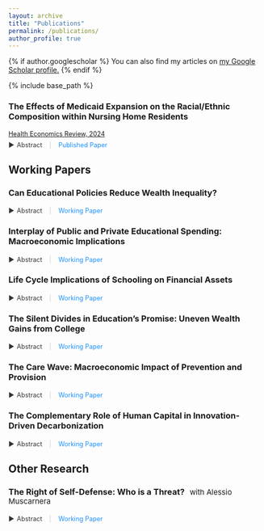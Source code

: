 ```yaml
---
layout: archive
title: "Publications"
permalink: /publications/
author_profile: true
---
```


{% if author.googlescholar %}
  You can also find my articles on <u><a href="{{author.googlescholar}}">my Google Scholar profile</a>.</u>
{% endif %}

{% include base_path %}

### The Effects of Medicaid Expansion on the Racial/Ethnic Composition within Nursing Home Residents

<div class="details">
  <a href="https://link.springer.com/article/10.1186/s13561-024-00517-3?utm_source=rct_congratemailt&utm_medium=email&utm_campaign=oa_20240620&utm_content=10.1186/s13561-024-00517-3">Health Economics Review, 2024</a>
</div>

<div class="abstract-container">
  <span class="abstract-toggle" onclick="toggleAbstract('ACA')">
    <span class="triangle">&#9654;</span> Abstract
  </span> 
  <span class="separator">|</span> 
  <a href="https://fernandoloaizae.github.io/files/Loaiza_HER2024.pdf" class="download-link">Published Paper</a>
</div>
<div id="ACA" style="display:none; margin-top: 8px;">
  <p><strong>Background:</strong> The Affordable Care Act (ACA), enacted in 2010, aimed to improve healthcare coverage for American citizens. This study investigates the impact of Medicaid expansion (ME) under the ACA on the racial and ethnic composition of nursing home admissions in the U.S., focusing on whether ME has led to increased representation of racial/ethnic minorities in nursing homes.</p>
  <p><strong>Methods:</strong> A difference-in-differences estimation methodology was employed, using U.S. county-level aggregate data from 2000 to 2019. This approach accounted for multiple time periods and variations in treatment timing to analyze changes in the racial and ethnic composition of nursing home admissions post-ME. Additionally, two-way fixed effects (TWFE) regression was utilized to enhance robustness and validate the findings.</p>
  <p><strong>Results:</strong> The analysis revealed that the racial and ethnic composition of nursing home admissions has become more homogeneous following Medicaid expansion. Specifically, there was a decline in Black residents and an increase in White residents in nursing homes. Additionally, significant differences were found when categorizing states by income inequality, and poverty rate levels. These findings remain statistically significant even after controlling for additional variables, indicating that ME influences the racial makeup of nursing home admissions.</p>
  <p><strong>Conclusions:</strong> Medicaid expansion has not diversified nursing home demographics as hypothesized; instead, it has led to a more uniform racial composition, favoring White residents. This trend may be driven by nursing home preferences and financial incentives, which could favor residents with private insurance or higher personal funds. Mechanisms such as payment preferences and local cost variations likely contribute to these shifts, potentially disadvantaging Medicaid-reliant minority residents. These findings highlight the complex interplay between healthcare policy implementation and racial disparities in access to long-term care, suggesting a need for further research on the underlying mechanisms and implications for policy refinement.</p>
</div>

## Working Papers

### Can Educational Policies Reduce Wealth Inequality?

<div class="abstract-container">
  <span class="abstract-toggle" onclick="toggleAbstract('jmp-abstract')">
    <span class="triangle">&#9654;</span> Abstract
  </span> 
  <span class="separator">|</span> 
  <a href="https://fernandoloaizae.github.io/files/Loaiza_JMP23.pdf" class="download-link">Working Paper</a>
</div>
<div id="jmp-abstract" style="display:none; margin-top: 8px;">
This study investigates the causal relationship between education and wealth accumulation. Utilizing three distinct identification strategies, the research analyzes a panel dataset from the United States, encompassing two generations, to explore the dynamics of this relationship. The empirical findings indicate that higher educational attainment, particularly at the college and postgraduate levels, leads to a significant increase in lifetime wealth. This effect varies based on an individual's life stage, their position within the wealth distribution, and the level of education attained. Subsequently, the paper develops a life-cycle heterogeneous agents model to assess the impact of educational policies on wealth accumulation. Calibrated using U.S. data, this model focuses on policies aimed at enhancing the quality and quantity of higher education. The analysis reveals that increasing the proportion of college-educated individuals could potentially reduce wealth inequality. This study contributes to the understanding of education as a relevant factor in wealth generation and distribution.
</div>

### Interplay of Public and Private Educational Spending: Macroeconomic Implications

<div class="abstract-container">
  <span class="abstract-toggle" onclick="toggleAbstract('CH1')">
    <span class="triangle">&#9654;</span> Abstract
  </span> 
  <span class="separator">|</span> 
  <a href="https://papers.ssrn.com/sol3/papers.cfm?abstract_id=4350825" class="download-link">Working Paper</a>
</div>
<div id="CH1" style="display:none; margin-top: 8px;">
This study investigates the causal relationship between education and wealth accumulation. Utilizing three distinct identification strategies, the research analyzes a panel dataset from the United States, encompassing two generations, to explore the dynamics of this relationship. The empirical findings indicate that higher educational attainment, particularly at the college and postgraduate levels, leads to a significant increase in lifetime wealth. This effect varies based on an individual's life stage, their position within the wealth distribution, and the level of education attained. Subsequently, the paper develops a life-cycle heterogeneous agents model to assess the impact of educational policies on wealth accumulation. Calibrated using U.S. data, this model focuses on policies aimed at enhancing the quality and quantity of higher education. The analysis reveals that increasing the proportion of college-educated individuals could potentially reduce wealth inequality. This study contributes to the understanding of education as a relevant factor in wealth generation and distribution.
</div>

### Life Cycle Implications of Schooling on Financial Assets

<div class="abstract-container">
  <span class="abstract-toggle" onclick="toggleAbstract('CH3')">
    <span class="triangle">&#9654;</span> Abstract
  </span> 
  <span class="separator">|</span> 
  <a href="https://papers.ssrn.com/sol3/papers.cfm?abstract_id=4723278" class="download-link">Working Paper</a>
</div>
<div id="CH3" style="display:none; margin-top: 8px;">
This research explores the impact of education on individuals’ involvement with financial assets such as savings, annuities/IRAs, and stocks in the United States throughout their lifetimes. Utilizing panel data and various identification strategies, the findings indicate that education leads to greater investment in these assets, although the extent varies depending on the individual’s life stage and level of education. The paper examines how higher incomes resulting from better education, improved financial behaviors, and an increased willingness to take risks due to educational attainment contribute to these outcomes. While all three factors are influential, the impact of education is moderated by variables such as parental wealth and inheritance. This research suggests that increasing education could help more people invest wisely and increase their financial stability. It provides insights into the relationship between education and financial management, highlighting potential avenues for enabling more individuals to benefit from financial assets.
</div>

### The Silent Divides in Education’s Promise: Uneven Wealth Gains from College

<div class="abstract-container">
  <span class="abstract-toggle" onclick="toggleAbstract('CH4')">
    <span class="triangle">&#9654;</span> Abstract
  </span> 
  <span class="separator">|</span> 
  <a href="https://fernandoloaizae.github.io/files/GenderRace.pdf" class="download-link">Working Paper</a>
</div>
<div id="CH4" style="display:none; margin-top: 8px;">
This study examines the impact of tertiary education on wealth in the U.S. by gender, race, and generation, using multiple identification strategies. The findings reveal that males and White individuals gain more wealth from higher education, while females and Non-White groups see less benefit or even negative impacts. Generational analysis shows diminishing returns for younger cohorts, with those born after 1970 facing the least benefit. The effects are mediated by labor income and student loan burdens, highlighting the need to understand how these factors influence educational and wealth disparities across different demographics and generations.
</div>

### The Care Wave: Macroeconomic Impact of Prevention and Provision 

<div class="abstract-container">
  <span class="abstract-toggle" onclick="toggleAbstract('bbf-abstract')">
    <span class="triangle">&#9654;</span> Abstract
  </span> 
  <span class="separator">|</span> 
  <a href="https://fernandoloaizae.github.io/files/PreventionProvision.pdf" class="download-link"> Working Paper</a>
</div>
<div id="bbf-abstract" style="display:none; margin-top: 8px;">
This paper develops an overlapping generations (OLG) model to assess the macroeconomic and social impacts of Europe’s demographic transition, focusing on the retirement of the baby boomer generation and the rising demand for long-term care (LTC). As aging accelerates, two policy approaches are evaluated: preventive health measures aimed at reducing future LTC needs and expanding LTC insurance coverage to meet the immediate care demands. The model, calibrated to EU5 countries, explores the effects of these strategies on economic growth, inequality, and fiscal sustainability. The findings highlight the trade-offs between healthier aging, increased public spending, and the burden on younger generations, providing insights into balancing economic growth and equity as Europe faces the challenges of an aging population.
</div>

### The Complementary Role of Human Capital in Innovation-Driven Decarbonization

<div class="abstract-container">
  <span class="abstract-toggle" onclick="toggleAbstract('education_co2')">
    <span class="triangle">&#9654;</span> Abstract
  </span> 
  <span class="separator">|</span> 
  <a href="https://fernandoloaizae.github.io/files/Education_CO2.pdf" class="download-link"> Working Paper</a>
</div>
<div id="education_co2" style="display:none; margin-top: 8px;">
Achieving net-zero emissions requires a strategic alignment of human capital development and technological innovation. This study examines how education enhances the impact of R&D in reducing carbon emissions, using fixed effects and Difference-in-Differences methods. The findings confirm that while education and R&D independently influence emissions, their interaction significantly accelerates decarbonization, with evidence showing that countries with higher education and R\&D achieve a 7% emissions reduction. Mechanism analysis reveals that this interaction strengthens environmental policy enforcement, fosters the diffusion of green technologies, and improves energy efficiency. These results highlight the need for policies that integrate education and innovation to maximize environmental benefits, accelerate the transition to net zero, and support long-term carbon reduction.
</div>

## Other Research

### The Right of Self-Defense: Who is a Threat?<span class="coauthor">with Alessio Muscarnera</span>

<div class="abstract-container">
  <span class="abstract-toggle" onclick="toggleAbstract('SYGL')">
    <span class="triangle">&#9654;</span> Abstract
  </span> 
  <span class="separator">|</span> 
  <a href="https://papers.ssrn.com/sol3/papers.cfm?abstract_id=4342111" class="download-link">Working Paper</a>
</div>
<div id="SYGL" style="display:none; margin-top: 8px;">
This paper investigates the impact of Stand Your Ground laws, which extend self-defense rights beyond private property, on various crime-related outcomes. Initiated by Florida in 2005, these laws now exist in twenty-five U.S. states, allowing individuals to use reasonable force, including deadly force, in self-defense in any location legally occupied. Our analysis uncovers significant consequences by utilizing a generalized difference-in-differences methodology to assess the staggered enactment of SYG laws across counties. We find that the adoption of SYG laws increases racial and justifiable homicide rates, as well as hate crime incidents. These results challenge the idea that broadening the scope of self-defense laws will increase public safety by deterring crime. Instead, it might increase discriminatory violence and societal divisions.
</div>


<style>
.coauthor {
  font-weight: normal; /* Ensure the coauthor name is not bold */
  font-size: 0.9em; /* Adjust font size to be slightly smaller */
  margin-left: 10px; /* Add some space between the title and the coauthor name */
}

.abstract-container {
  margin-top: 0.2em; 
  margin-bottom: 5px; 
}

.abstract-toggle {
  cursor: pointer;
  color: #333;
  display: inline-flex;
  align-items: center;
  font-size: 0.9em;
}

.triangle {
  margin-right: 5px;
  transition: transform 0.3s ease;
}

.separator {
  margin: 0 10px;
  color: #ccc;
  font-size: 0.9em;
}

.details {
  font-weight: normal;
  font-size: 0.9em;
  margin-bottom: 5px;
}

.download-link {
  color: #1e90ff;
  text-decoration: none;
  font-size: 0.9em;
}

.download-link:hover {
  text-decoration: underline;
}
</style>
<script>
  function toggleAbstract(id) {
    var element = document.getElementById(id);
    var triangle = element.previousElementSibling.querySelector('.triangle');
    if (element.style.display === "none") {
      element.style.display = "block";
      triangle.style.transform = "rotate(90deg)";
    } else {
      element.style.display = "none";
      triangle.style.transform = "rotate(0deg)";
    }
  }
</script>
